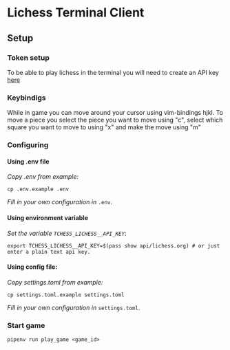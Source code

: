 # Lichess Terminal Client

## Setup
### Token setup
To be able to play lichess in the terminal you will need to create an API key [here](https://lichess.org/account/oauth/token) 


### Keybindigs

While in game you can move around your cursor using vim-bindings hjkl. To move a piece you select the piece you want to move using "c", select which square you want to move to using "x" and make the move using "m"


### Configuring

#### Using .env file
*Copy .env from example:*
```shell
cp .env.example .env
```

*Fill in your own configuration in* `.env`.

#### Using environment variable
*Set the variable `TCHESS_LICHESS__API_KEY`:*
```shell
export TCHESS_LICHESS__API_KEY=$(pass show api/lichess.org) # or just enter a plain text api key.
```

#### Using config file:
*Copy settings.toml from example:*
```
cp settings.toml.example settings.toml
```

*Fill in your own configuration in* `settings.toml`.



### Start game
```
pipenv run play_game <game_id>
```
